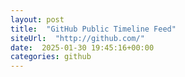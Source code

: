 ```yaml
---
layout: post
title:  "GitHub Public Timeline Feed"
siteUrl:  "http://github.com/"
date:  2025-01-30 19:45:16+00:00
categories: github
---
```

